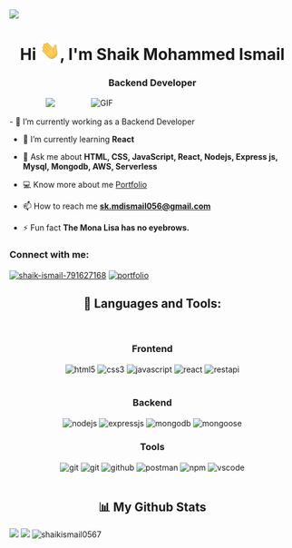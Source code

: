 <img align="center" src="https://capsule-render.vercel.app/api?type=waving&amp;color=timeGradient&amp" data-canonical-src="https://capsule-render.vercel.app/api?type=waving&amp;color=timeGradient&amp;height=150&amp;section=header&amp;text=You%20Found%20Me,%20Awesome!&amp;fontSize=35&amp;fontAlignY=20&amp;desc=...Know%20a%20little%20about%20me.&amp;descSize=20&amp;descAlignY=45&amp;animation=twinkling" style="max-width: 100%;">
<h1 align="center">Hi <img src="https://raw.githubusercontent.com/ABSphreak/ABSphreak/master/gifs/Hi.gif" width="35">, I'm Shaik Mohammed Ismail</h1>
<h3 align="center">Backend Developer</h3>
<img align="right" alt="GIF" src="https://gifimage.net/wp-content/uploads/2018/06/trabajo-gif-4.gif" width="360"/>
<p align="center">
  <a href="https://github.com/DenverCoder1/readme-typing-svg">
    <img src="https://readme-typing-svg.demolab.com/?lines=hi! My self Ismail 🏽; I am a Backend Developer 🏻‍💻; interested in Web Browsing🏃‍♂️♂️;Curious%20to%20learn%20new%20things !&font=Fira%20Code&center=true&width=440&height=45&color=#57bcf7&vCenter=true&size=22&pause=1000"></a>
</p>

<div>
- 🔭 I’m currently working as a Backend Developer

- 🌱 I’m currently learning **React**

- 💬 Ask me about **HTML, CSS, JavaScript, React, Nodejs, Express js, Mysql, Mongodb, AWS, Serverless**
  
- 💻 Know more about me [Portfolio](https://ShaikIsmail0567.github.io)
  
- 📫 How to reach me **sk.mdismail056@gmail.com**

- ⚡ Fun fact **The Mona Lisa has no eyebrows.**
</div>
  




<h3 align="left">Connect with me:</h3>
<p align="left">
<a href="https://linkedin.com/in/shaik-ismail-791627168" target="blank"><img align="center" src="https://raw.githubusercontent.com/rahuldkjain/github-profile-readme-generator/master/src/images/icons/Social/linked-in-alt.svg" alt="shaik-ismail-791627168" height="30" width="40" /></a>
  <a href="https://ShaikIsmail0567.github.io/" target="_blank"><img align="center" src="https://raw.githubusercontent.com/rahuldkjain/github-profile-readme-generator/master/src/images/icons/Social/github.svg" alt="portfolio" height="30" width="40" /></a>

</p>

<h2 align="center">🚀 Languages and Tools:</h2>
<br/>
<div align="center">
 
 <div align="center"><h3 align="center">Frontend</h3>
 
<img src="https://img.shields.io/badge/html5-%23E34F26.svg?style=for-the-badge&logo=html5&logoColor=white" align="center" alt="html5">
<img src = "https://img.shields.io/badge/css3-%231572B6.svg?style=for-the-badge&logo=css3&logoColor=white" align="center" alt="css3">
<img src ="https://img.shields.io/badge/javascript-%23323330.svg?style=for-the-badge&logo=javascript&logoColor=%23F7DF1E" align="center" alt="javascript">
<img src ="https://camo.githubusercontent.com/268ac512e333b69600eb9773a8f80b7a251f4d6149642a50a551d4798183d621/68747470733a2f2f696d672e736869656c64732e696f2f62616467652f52656163742d3230323332413f7374796c653d666f722d7468652d6261646765266c6f676f3d7265616374266c6f676f436f6c6f723d363144414642" align="center" alt="react">
  <img src="https://img.shields.io/badge/rest api-%23000000.svg?style=for-the-badge&logo=flask&logoColor=white" align="center" alt="restapi"/>
<br/>

</div>
 <br/>
  <div align="center"><h3 align="center">Backend</h3> 

<img src="https://img.shields.io/badge/Node.js-339933?style=for-the-badge&logo=nodedotjs&logoColor=white" align="center" alt="nodejs" />
<img src="https://img.shields.io/badge/Express.js-000000?style=for-the-badge&logo=express&logoColor=white" align="center" alt="expressjs"/>
<img src="https://img.shields.io/badge/MongoDB-4EA94B?style=for-the-badge&logo=mongodb&logoColor=white" align="center" alt="mongodb"/>
<img src="https://img.shields.io/badge/mongoose-%2300f.svg?style=for-the-badge&logo=fastify&logoColor=white" align="center" alt="mongoose"/>
 </div>
  
  <div align="center"><h3 align="center">Tools</h3> 
 
   <img src="https://img.shields.io/badge/heroku-%23430098.svg?style=for-the-badge&logo=heroku&logoColor=white" align="center" alt="git"/>
   <img src="https://img.shields.io/badge/netlify-%23000000.svg?style=for-the-badge&logo=netlify&logoColor=#00C7B7" align="center" alt="git"/>

<img src="https://img.shields.io/badge/GitHub-100000?style=for-the-badge&logo=github&logoColor=white"  align="center" alt="github"/>
<img src ="https://img.shields.io/badge/Postman-FF6C37?style=for-the-badge&logo=postman&logoColor=white" align="center" alt="postman">
<img src = "https://img.shields.io/badge/NPM-%23000000.svg?style=for-the-badge&logo=npm&logoColor=white" align="center" alt="npm">
   <img src="https://img.shields.io/badge/Visual%20Studio-5C2D91.svg?style=for-the-badge&logo=visual-studio&logoColor=white"  align="center" alt="vscode"/>
   <br/>
   <br/>
 </div>
</div>
<h2 align="center">📊 My Github Stats</h2>
<p> <img src="http://github-profile-summary-cards.vercel.app/api/cards/profile-details?username=ShaikIsmail0567&theme=solarized_dark">
 <img src="http://github-profile-summary-cards.vercel.app/api/cards/repos-per-language?username=ShaikIsmail0567&theme=solarized_dark">
<img src="https://github-readme-streak-stats.herokuapp.com/?user=shaikismail0567&" alt="shaikismail0567" />
</p>



